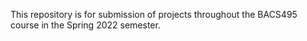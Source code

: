 This repository is for submission of projects throughout the BACS495 course in the Spring 2022 semester.
